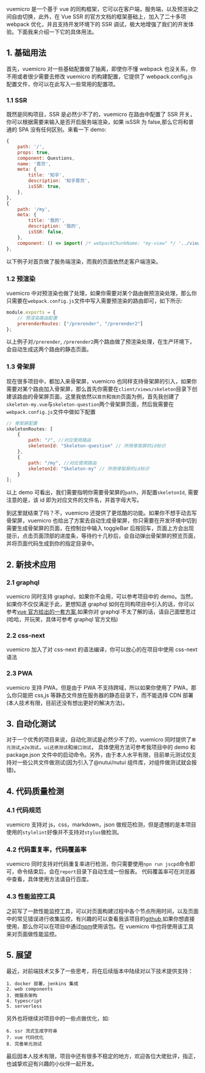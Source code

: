 vuemicro 是一个基于 vue 的同构框架，它可以在客户端，服务端，以及预渲染之间自由切换，此外，在 Vue SSR 的官方文档的框架基础上，加入了二十多项 webpack 优化，并且支持开发环境下的 SSR 调试，极大地增强了我们的开发体验。下面我来介绍一下它的具体用法。

## 1. 基础用法

首先，vuemicro 对一些基础配置做了抽离，即使你不懂 webpack 也没关系，你不用或者很少需要去修改 vuemicro 的构建配置，它提供了 webpack.config.js 配置文件，你可以在此写入一些常用的配置项。

### 1.1 SSR

既然是同构项目，SSR 是必然少不了的，vuemicro 在路由中配置了 SSR 开关，你可以根据需要来输入是否开启服务端渲染，如果 isSSR 为 false,那么它将和普通的 SPA 没有任何区别。来看一下 demo:

```javascript
{
    path: '/',
    props: true,
    component: Questions,
    name: '首页',
    meta: {
        title: '知乎',
        description: '知乎首页',
        isSSR: true,
    },
},
{
    path: '/my',
    meta: {
        title: '我的',
        description: '我的',
        isSSR: false,
    },
    component: () => import( /* webpackChunkName: "my-view" */ '../views/my/index.vue')
},
```

以下例子对首页做了服务端渲染，而我的页面依然走客户端渲染。

### 1.2 预渲染

vuemicro 中对预渲染也做了处理，如果你需要对某个路由做预渲染处理，那么你只需要在`webpack.config.js`文件中写入需要预渲染的路由即可，如下所示:

```javascript
module.exports = {
    // 预渲染路由配置
    prerenderRoutes: ["/prerender", "/prerender2"]
};
```

以上例子对`/prerender`, `/prerender2`两个路由做了预渲染处理，在生产环境下，会自动生成这两个路由的静态页面。

### 1.3 骨架屏

现在很多项目中，都加入来骨架屏，vuemicro 也同样支持骨架屏的引入，如果你需要对某个路由加入骨架屏，那么首先你需要在`client/views/skeleton`目录下创建该路由的骨架屏页面，这里我依然以`首页`和`我的`页面为例，首先我创建了`skeleton-my.vue`与`skeleton-question`两个骨架屏页面，然后我需要在`webpack.config.js`文件中做如下配置

```javascript
// 骨架屏配置
skeletonRoutes: [
    {
        path: "/", //对应使用路由
        skeletonId: "Skeleton-question" // 所用骨架屏的id标识
    },
    {
        path: "/my", //对应使用路由
        skeletonId: "Skeleton-my" // 所用骨架屏的id标识
    }
];
```

以上 demo 可看出，我们需要指明你需要骨架屏的`path`，并配置`skeletonId`, 需要注意的是，该 id 即为对应文件的文件名，并首字母大写。

到这里就结束了吗？不，vuemicro 还提供了更炫酷的功能。如果你不想手动去写骨架屏，vuemicro 也给出了方案去自动生成骨架屏，你只需要在开发环境中切到需要生成骨架屏的页面，在控制台中输入 toggleBar 后按回车，页面上方会出现提示，点击页面顶部的进度条，等待约十几秒后，会自动弹出骨架屏的预览页面，并将页面代码生成到你的指定目录中。

## 2. 新技术应用

### 2.1 graphql

vuemicro 同时支持 graphql，如果你不会用，可以参考项目中的 demo。当然，如果你不仅仅满足于此，更想知道 graphql 如何在同构项目中引入的话，你可以参考[vue 官方给出的一套方案](https://vue-apollo.netlify.app/zh-cn/),如果你对 graphql 不太了解的话，请自己面壁思过(哈哈，开玩笑，具体可参考 graphql 官方文档)

### 2.2 css-next

vuemicro 加入了对 css-next 的语法编译，你可以放心的在项目中使用 css-next 语法

### 2.3 PWA

vuemicro 支持 PWA，但是由于 PWA 不支持跨域，所以如果你使用了 PWA，那么你只能把 css,js 等静态文件放在服务器的静态目录下，而不能选择 CDN 部署(本人技术有限，目前还没有想出更好的解决方法)。

## 3. 自动化测试

对于一个优秀的项目来说，自动化测试是必然少不了的，vuemicro 同时提供了`单元测试`,`e2e测试`，`ui还原测试`和`接口测试`， 具体使用方法可参考我项目中的 demo 和 package.json 文件中的启动命令。另外，由于本人水平有限，目前单元测试仅支持对一些公共文件做测试(因为引入了@nutui/nutui 组件库，对组件做测试就会报错)。

## 4. 代码质量检测

### 4.1 代码规范

vuemicro 支持对 js，css，markdown，json 做规范检测，但是遗憾的是本项目使用的`stylelint`好像并不支持对`stylus`做检测。

### 4.2 代码重复率，代码覆盖率

vuemicro 同时支持对代码重复率进行检测，你只需要使用`npn run jscpd`命令即可，命令结束后，会在`report`目录下自动生成一份报表。
代码覆盖率可在浏览器中查看，具体使用方法请自行百度。

### 4.3 性能监控工具

之前写了一款性能监控工具，可以对页面构建过程中各个节点所用时间，以及页面中的常见错误进行收集监控，有兴趣的可以查看我该项目的[github](https://github.com/zxhnext/web-performance-monitoring),如果你想直接使用，那么你可以在项目中通过[npm](https://www.npmjs.com/package/web-performance-monitoring)使用该包。在 vuemicro 中也将使用该工具来对页面做性能监控。

## 5. 展望

最近，对前端技术又多了一些思考，将在后续版本中陆续对以下技术提供支持：

    1. docker 部署，jenkins 集成
    2. web components
    3. 微服务架构
    4. typescript
    5. serverless

另外也将继续对项目中的一些点做优化，如:

    6. ssr 流式生成字符串
    7. vue 代码优化
    8. 完善单元测试

最后因本人技术有限，项目中还有很多不稳定的地方，欢迎各位大佬批评，指正，也诚挚欢迎有兴趣的小伙伴一起开发。
